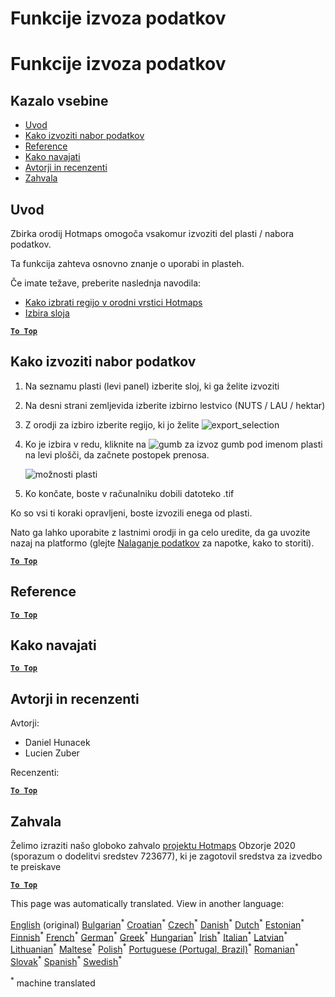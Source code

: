 <h1> <a class="anchor" id="data-export-functionalities" href="#data-export-functionalities"><i class="fa fa-link"></i></a> Funkcije izvoza podatkov </h1><h1> <a class="anchor" id="data-export-functionalities" href="#data-export-functionalities"><i class="fa fa-link"></i></a> Funkcije izvoza podatkov </h1><h2> <a class="anchor" id="table-of-contents" href="#table-of-contents"><i class="fa fa-link"></i></a> Kazalo vsebine </h2><ul><li> <a href="#introduction">Uvod</a> </li><li> <a href="#how-to-export-a-dataset">Kako izvoziti nabor podatkov</a> </li><li> <a href="#references">Reference</a> </li><li> <a href="#how-to-cite">Kako navajati</a> </li><li> <a href="#authors-and-reviewers">Avtorji in recenzenti</a> </li><li> <a href="#acknowledgement">Zahvala</a> </li></ul><h2> <a class="anchor" id="introduction" href="#introduction"><i class="fa fa-link"></i></a> Uvod </h2><p> Zbirka orodij Hotmaps omogoča vsakomur izvoziti del plasti / nabora podatkov. </p><p> Ta funkcija zahteva osnovno znanje o uporabi in plasteh. </p><p> Če imate težave, preberite naslednja navodila: </p><ul><li> <a href="en-How-to-select-a-region-in-the-Hotmaps-toolbox">Kako izbrati regijo v orodni vrstici Hotmaps</a> </li><li> <a href="en-Layer-section">Izbira sloja</a> </li></ul><p><ins> <code><strong><a href="#table-of-contents">To Top</a></strong></code> </ins> </p><h2> <a class="anchor" id="how-to-export-a-dataset" href="#how-to-export-a-dataset"><i class="fa fa-link"></i></a> Kako izvoziti nabor podatkov </h2><ol><li><p> Na seznamu plasti (levi panel) izberite sloj, ki ga želite izvoziti </p></li><li><p> Na desni strani zemljevida izberite izbirno lestvico (NUTS / LAU / hektar) </p></li><li><p> Z orodji za izbiro izberite regijo, ki jo želite <img alt="export_selection" src="en-images/export_selection.png"/></p></li><li><p> Ko je izbira v redu, kliknite na <img alt="gumb za izvoz" src="en-images/layer-export-btn.png"/> gumb pod imenom plasti na levi plošči, da začnete postopek prenosa. </p><p><img alt="možnosti plasti" src="en-images/layer-options.png"/></p></li><li><p> Ko končate, boste v računalniku dobili datoteko .tif </p></li></ol><p> Ko so vsi ti koraki opravljeni, boste izvozili enega od plasti. </p><p> Nato ga lahko uporabite z lastnimi orodji in ga celo uredite, da ga uvozite nazaj na platformo (glejte <a href="Data_upload">Nalaganje podatkov</a> za napotke, kako to storiti). </p><p><ins> <code><strong><a href="#table-of-contents">To Top</a></strong></code> </ins> </p><h2> <a class="anchor" id="references" href="#references"><i class="fa fa-link"></i></a> Reference </h2><p><ins> <code><strong><a href="#table-of-contents">To Top</a></strong></code> </ins> </p><h2> <a class="anchor" id="how-to-cite" href="#how-to-cite"><i class="fa fa-link"></i></a> Kako navajati </h2><p><ins> <code><strong><a href="#table-of-contents">To Top</a></strong></code> </ins> </p><h2> <a class="anchor" id="authors-and-reviewers" href="#authors-and-reviewers"><i class="fa fa-link"></i></a> Avtorji in recenzenti </h2><p> Avtorji: </p><ul><li> Daniel Hunacek </li><li> Lucien Zuber </li></ul><p> Recenzenti: </p><p><ins> <code><strong><a href="#table-of-contents">To Top</a></strong></code> </ins> </p><h2> <a class="anchor" id="acknowledgement" href="#acknowledgement"><i class="fa fa-link"></i></a> Zahvala </h2><p> Želimo izraziti našo globoko zahvalo <a href="https://www.hotmaps-project.eu">projektu Hotmaps</a> Obzorje 2020 (sporazum o dodelitvi sredstev 723677), ki je zagotovil sredstva za izvedbo te preiskave </p><p><ins> <code><strong><a href="#table-of-contents">To Top</a></strong></code> </ins> </p>
<!--- THIS IS A SUPER UNIQUE IDENTIFIER -->

This page was automatically translated. View in another language:

[English](../en/Data-export-functionalities) (original) [Bulgarian](../bg/Data-export-functionalities)<sup>\*</sup> [Croatian](../hr/Data-export-functionalities)<sup>\*</sup> [Czech](../cs/Data-export-functionalities)<sup>\*</sup> [Danish](../da/Data-export-functionalities)<sup>\*</sup> [Dutch](../nl/Data-export-functionalities)<sup>\*</sup> [Estonian](../et/Data-export-functionalities)<sup>\*</sup> [Finnish](../fi/Data-export-functionalities)<sup>\*</sup> [French](../fr/Data-export-functionalities)<sup>\*</sup> [German](../de/Data-export-functionalities)<sup>\*</sup> [Greek](../el/Data-export-functionalities)<sup>\*</sup> [Hungarian](../hu/Data-export-functionalities)<sup>\*</sup> [Irish](../ga/Data-export-functionalities)<sup>\*</sup> [Italian](../it/Data-export-functionalities)<sup>\*</sup> [Latvian](../lv/Data-export-functionalities)<sup>\*</sup> [Lithuanian](../lt/Data-export-functionalities)<sup>\*</sup> [Maltese](../mt/Data-export-functionalities)<sup>\*</sup> [Polish](../pl/Data-export-functionalities)<sup>\*</sup> [Portuguese (Portugal, Brazil)](../pt/Data-export-functionalities)<sup>\*</sup> [Romanian](../ro/Data-export-functionalities)<sup>\*</sup> [Slovak](../sk/Data-export-functionalities)<sup>\*</sup>  [Spanish](../es/Data-export-functionalities)<sup>\*</sup> [Swedish](../sv/Data-export-functionalities)<sup>\*</sup> 

<sup>\*</sup> machine translated

